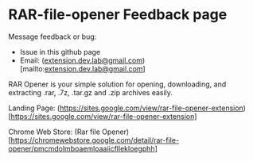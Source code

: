 # RAR-file-opener Feedback page

Message feedback or bug:
- Issue in this github page  
- Email: (extension.dev.lab@gmail.com)[mailto:extension.dev.lab@gmail.com]


RAR Opener is your simple solution for opening, downloading, and extracting .rar, .7z, .tar.gz and .zip archives easily.

Landing Page: (https://sites.google.com/view/rar-file-opener-extension)[https://sites.google.com/view/rar-file-opener-extension]

Chrome Web Store: (Rar file Opener)[https://chromewebstore.google.com/detail/rar-file-opener/pmcmdolmboaemloaaiicfllekloegphh]

